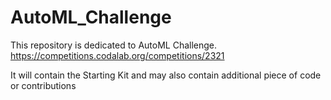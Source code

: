 # AutoML_Challenge

This repository is dedicated to AutoML Challenge.
https://competitions.codalab.org/competitions/2321

It will contain the Starting Kit and may also contain additional piece of code or contributions
